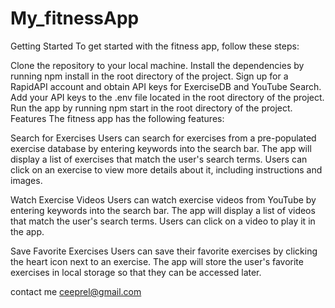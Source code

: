 # My_fitnessApp
Getting Started
To get started with the fitness app, follow these steps:

Clone the repository to your local machine.
Install the dependencies by running npm install in the root directory of the project.
Sign up for a RapidAPI account and obtain API keys for ExerciseDB and YouTube Search.
Add your API keys to the .env file located in the root directory of the project.
Run the app by running npm start in the root directory of the project.
Features
The fitness app has the following features:

Search for Exercises
Users can search for exercises from a pre-populated exercise database by entering keywords into the search bar. The app will display a list of exercises that match the user's search terms. Users can click on an exercise to view more details about it, including instructions and images.

Watch Exercise Videos
Users can watch exercise videos from YouTube by entering keywords into the search bar. The app will display a list of videos that match the user's search terms. Users can click on a video to play it in the app.

Save Favorite Exercises
Users can save their favorite exercises by clicking the heart icon next to an exercise. The app will store the user's favorite exercises in local storage so that they can be accessed later.





contact me
ceeprel@gmail.com
